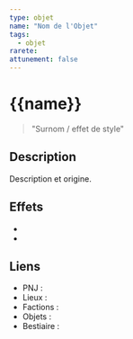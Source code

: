 ```yaml
---
type: objet
name: "Nom de l'Objet"
tags:
  - objet
rarete: 
attunement: false
---
```


# {{name}}

> "Surnom / effet de style"

## Description
Description et origine.

## Effets
- 
- 

## Liens
- PNJ : 
- Lieux : 
- Factions : 
- Objets : 
- Bestiaire : 


